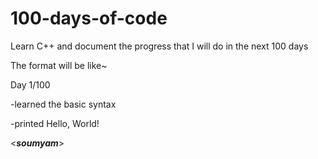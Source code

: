 # 100-days-of-code

Learn C++ and document the progress that I will do in the next 100 days

The format will be like~

Day 1/100

-learned the basic syntax

-printed Hello, World!

<_**soumyam**_>
